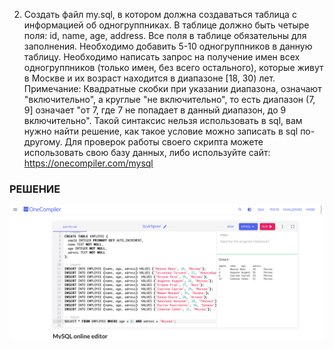2. Создать файл my.sql, в котором должна создаваться таблица с информацией об одногруппниках. В таблице должно быть четыре поля: id, name, age, address. Все поля в таблице обязательны для заполнения.
   Необходимо добавить 5-10 одногруппников в данную таблицу.
   Необходимо написать запрос на получение имен всех одногруппников (только имен, без всего остального), которые живут в Москве и их возраст находится в диапазоне [18, 30) лет.
   Примечание:
   Квадратные скобки при указании диапазона, означают "включительно", а круглые "не включительно", то есть диапазон (7, 9] означает "от 7, где 7 не попадает в данный диапазон, до 9 включительно". Такой синтаксис нельзя использовать в sql, вам нужно найти решение, как такое условие можно записать в sql по-другому.
   Для проверок работы своего скрипта можете использовать свою базу данных, либо используйте сайт: https://onecompiler.com/mysql

### РЕШЕНИЕ
![Alt-текст](oop_hw_4_task_2.png "MySQL")